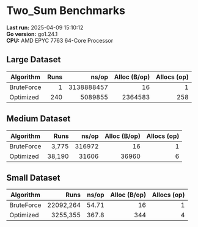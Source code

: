 # Two_Sum Benchmarks

**Last run:** 2025-04-09 15:10:12  
**Go version:** go1.24.1  
**CPU:** AMD EPYC 7763 64-Core Processor

## Large Dataset
| Algorithm | Runs | ns/op | Alloc (B/op) | Allocs (op) |
|-----------|-----:|------:|-------------:|------------:|
| BruteForce | 1 | 3138888457 | 16 | 1 |
| Optimized | 240 | 5089855 | 2364583 | 258 |

## Medium Dataset
| Algorithm | Runs | ns/op | Alloc (B/op) | Allocs (op) |
|-----------|-----:|------:|-------------:|------------:|
| BruteForce | 3,775 | 316972 | 16 | 1 |
| Optimized | 38,190 | 31606 | 36960 | 6 |

## Small Dataset
| Algorithm | Runs | ns/op | Alloc (B/op) | Allocs (op) |
|-----------|-----:|------:|-------------:|------------:|
| BruteForce | 22092,264 | 54.71 | 16 | 1 |
| Optimized | 3255,355 | 367.8 | 344 | 4 |

